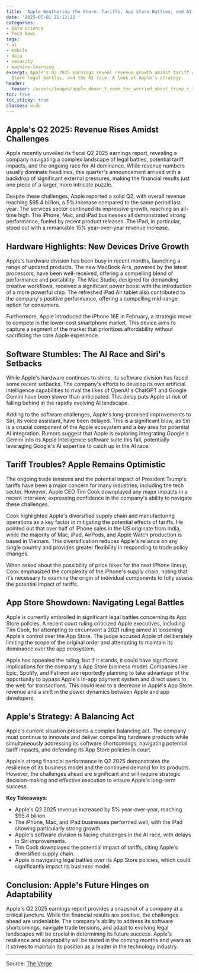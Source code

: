 ```yaml
---
title: 'Apple Weathering the Storm: Tariffs, App Store Battles, and AI Ambitions'
date: '2025-05-01 21:12:22 '
categories:
- Data Science
- Tech News
tags:
- ai
- mobile
- data
- security
- machine-learning
excerpt: Apple's Q2 2025 earnings reveal revenue growth amidst tariff concerns, App
  Store legal battles, and the AI race. A look at Apple's strategy.
header:
  teaser: /assets/images/apple_doesn_t_seem_too_worried_about_trump_s_tarif_20250501211221.jpg
toc: true
toc_sticky: true
classes: wide
---
```


## Apple's Q2 2025: Revenue Rises Amidst Challenges

Apple recently unveiled its fiscal Q2 2025 earnings report, revealing a company navigating a complex landscape of legal battles, potential tariff impacts, and the ongoing race for AI dominance. While revenue numbers usually dominate headlines, this quarter's announcement arrived with a backdrop of significant external pressures, making the financial results just one piece of a larger, more intricate puzzle.

Despite these challenges, Apple reported a solid Q2, with overall revenue reaching $95.4 billion, a 5% increase compared to the same period last year. The services sector continued its impressive growth, reaching an all-time high. The iPhone, Mac, and iPad businesses all demonstrated strong performance, fueled by recent product releases. The iPad, in particular, stood out with a remarkable 15% year-over-year revenue increase.

## Hardware Highlights: New Devices Drive Growth

Apple's hardware division has been busy in recent months, launching a range of updated products. The new MacBook Airs, powered by the latest processors, have been well-received, offering a compelling blend of performance and portability. The Mac Studio, designed for demanding creative workflows, received a significant power boost with the introduction of a more powerful chip. The refreshed iPad Air tablet also contributed to the company's positive performance, offering a compelling mid-range option for consumers.

Furthermore, Apple introduced the iPhone 16E in February, a strategic move to compete in the lower-cost smartphone market. This device aims to capture a segment of the market that prioritizes affordability without sacrificing the core Apple experience.

## Software Stumbles: The AI Race and Siri's Setbacks

While Apple's hardware continues to shine, its software division has faced some recent setbacks. The company's efforts to develop its own artificial intelligence capabilities to rival the likes of OpenAI's ChatGPT and Google Gemini have been slower than anticipated. This delay puts Apple at risk of falling behind in the rapidly evolving AI landscape.

Adding to the software challenges, Apple's long-promised improvements to Siri, its voice assistant, have been delayed. This is a significant blow, as Siri is a crucial component of the Apple ecosystem and a key area for potential AI integration. Rumors suggest that Apple is exploring integrating Google's Gemini into its Apple Intelligence software suite this fall, potentially leveraging Google's AI expertise to catch up in the AI race.

## Tariff Troubles? Apple Remains Optimistic

The ongoing trade tensions and the potential impact of President Trump's tariffs have been a major concern for many industries, including the tech sector. However, Apple CEO Tim Cook downplayed any major impacts in a recent interview, expressing confidence in the company's ability to navigate these challenges.

Cook highlighted Apple's diversified supply chain and manufacturing operations as a key factor in mitigating the potential effects of tariffs. He pointed out that over half of iPhone sales in the US originate from India, while the majority of Mac, iPad, AirPods, and Apple Watch production is based in Vietnam. This diversification reduces Apple's reliance on any single country and provides greater flexibility in responding to trade policy changes.

When asked about the possibility of price hikes for the next iPhone lineup, Cook emphasized the complexity of the iPhone's supply chain, noting that it's necessary to examine the origin of individual components to fully assess the potential impact of tariffs.

## App Store Showdown: Navigating Legal Battles

Apple is currently embroiled in significant legal battles concerning its App Store policies. A recent court ruling criticized Apple executives, including Tim Cook, for attempting to circumvent a 2021 ruling aimed at loosening Apple's control over the App Store. The judge accused Apple of deliberately limiting the scope of the original order and attempting to maintain its dominance over the app ecosystem.

Apple has appealed the ruling, but if it stands, it could have significant implications for the company's App Store business model. Companies like Epic, Spotify, and Patreon are reportedly planning to take advantage of the opportunity to bypass Apple's in-app payment system and direct users to the web for transactions. This could lead to a decrease in Apple's App Store revenue and a shift in the power dynamics between Apple and app developers.

## Apple's Strategy: A Balancing Act

Apple's current situation presents a complex balancing act. The company must continue to innovate and deliver compelling hardware products while simultaneously addressing its software shortcomings, navigating potential tariff impacts, and defending its App Store policies in court.

Apple's strong financial performance in Q2 2025 demonstrates the resilience of its business model and the continued demand for its products. However, the challenges ahead are significant and will require strategic decision-making and effective execution to ensure Apple's long-term success.

**Key Takeaways:**

*   Apple's Q2 2025 revenue increased by 5% year-over-year, reaching $95.4 billion.
*   The iPhone, Mac, and iPad businesses performed well, with the iPad showing particularly strong growth.
*   Apple's software division is facing challenges in the AI race, with delays in Siri improvements.
*   Tim Cook downplayed the potential impact of tariffs, citing Apple's diversified supply chain.
*   Apple is navigating legal battles over its App Store policies, which could significantly impact its business model.

## Conclusion: Apple's Future Hinges on Adaptability

Apple's Q2 2025 earnings report provides a snapshot of a company at a critical juncture. While the financial results are positive, the challenges ahead are undeniable. The company's ability to address its software shortcomings, navigate trade tensions, and adapt to evolving legal landscapes will be crucial in determining its future success. Apple's resilience and adaptability will be tested in the coming months and years as it strives to maintain its position as a leader in the technology industry.

---

Source: [The Verge](https://www.theverge.com/news/659650/apple-q2-2025-earnings-tariffs-app-store)